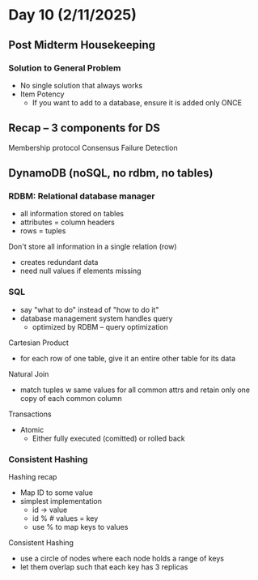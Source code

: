 # Day 10 (2/11/2025)

## Post Midterm Housekeeping

### Solution to General Problem

- No single solution that always works
- Item Potency
  - If you want to add to a database, ensure it is added only ONCE

## Recap – 3 components for DS

Membership protocol
Consensus
Failure Detection

## DynamoDB (noSQL, no rdbm, no tables)

### RDBM: Relational database manager

- all information stored on tables
- attributes = column headers
- rows = tuples

Don't store all information in a single relation (row)

- creates redundant data
- need null values if elements missing

### SQL

- say "what to do" instead of "how to do it"
- database management system handles query
  - optimized by RDBM – query optimization

Cartesian Product

- for each row of one table, give it an entire other table for its data

Natural Join

- match tuples w same values for all common attrs and retain only one copy of each common column

Transactions

- Atomic
  - Either fully executed (comitted) or rolled back

### Consistent Hashing

Hashing recap

- Map ID to some value
- simplest implementation
  - id -> value
  - id % # values = key
  - use % to map keys to values

Consistent Hashing

- use a circle of nodes where each node holds a range of keys
- let them overlap such that each key has 3 replicas
